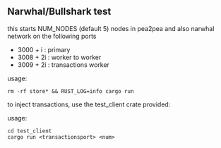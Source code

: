 ## Narwhal/Bullshark test

this starts NUM_NODES (default 5) nodes in pea2pea and also narwhal network on the following ports

* 3000 + i : primary
* 3008 + 2i : worker to worker
* 3009 + 2i : transactions worker

usage: 
```
rm -rf store* && RUST_LOG=info cargo run
```

to inject transactions, use the test_client crate provided:

usage:
```
cd test_client
cargo run <transactionsport> <num>
```
